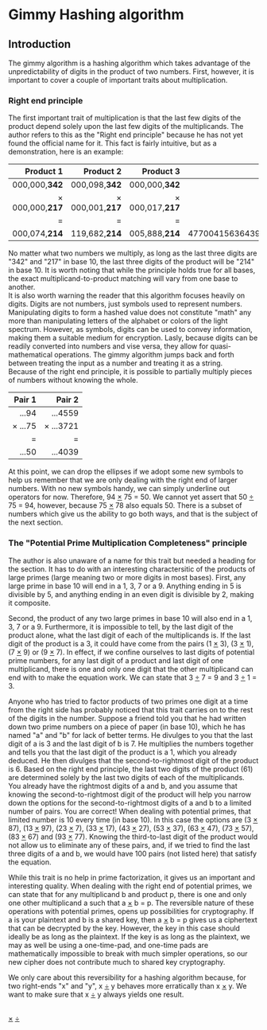 # Gimmy Hashing algorithm
## Introduction
The gimmy algorithm is a hashing algorithm which takes advantage of the unpredictability of digits in the product of two numbers. First, however, it is important to cover a couple of important traits about multiplication.
### Right end principle
The first important trait of multiplication is that the last few digits of the product depend solely upon the last few digits of the multiplicands. The author refers to this as the "Right end principle" because he has not yet found the official name for it. This fact is fairly intuitive, but as a demonstration, here is an example:

| Product 1 | Product 2 | Product 3 | Product 4 |
|----------:|----------:|----------:|----------:|
| 000,000,**342** | 000,098,**342** | 000,000,**342** | 496734565734563**342** |
| &times; 000,000,**217** | &times; 000,001,**217** | &times; 000,017,**217** | &times; 960279773683570**217** |
| = | = | = | = |
| 000,074,**214** | 119,682,**214** | 005,888,**214** | 477004156364393019200457594091185**214** |

No matter what two numbers we multiply, as long as the last three digits are "342" and "217" in base 10, the last three digits of the product will be "214" in base 10. It is worth noting that while the principle holds true for all bases, the exact multiplicand-to-product matching will vary from one base to another. <br/>
It is also worth warning the reader that this algorithm focuses heavily on digits. Digits are not numbers, just symbols used to represent numbers. Manipulating digits to form a hashed value does not constitute "math" any more than manipulating letters of the alphabet or colors of the light spectrum. However, as symbols, digits can be used to convey information, making them a suitable medium for encryption. Lasly, because digits can be readily converted into numbers and vise versa, they allow for quasi-mathematical operations. The gimmy algorithm jumps back and forth between treating the input as a number and treating it as a string.<br/>
Because of the right end principle, it is possible to partially multiply pieces of numbers without knowing the whole.

| Pair 1 | Pair 2 |
|----------:|----------:|
| ...94 | ...4559 |
| &times; ...75 | &times; ...3721 |
| = | = |
| ...50 | ...4039 |

At this point, we can drop the ellipses if we adopt some new symbols to help us remember that we are only dealing with the right end of larger numbers. With no new symbols handy, we can simply underline out operators for now. Therefore, 94 <u>&times;</u> 75 = 50. We cannot yet assert that 50 <u>&div;</u> 75 = 94, however, because 75 <u>&times;</u> 78 also equals 50. There is a subset of numbers which give us the ability to go both ways, and that is the subject of the next section.

### The "Potential Prime Multiplication Completeness" principle

The author is also unaware of a name for this trait but needed a heading for the section. It has to do with an interesting charactersitic of the products of large primes (large meaning two or more digits in most bases). First, any large prime in base 10 will end in a 1, 3, 7 or a 9. Anything ending in 5 is divisible by 5, and anything ending in an even digit is divisible by 2, making it composite.<br/>

Second, the product of any two large primes in base 10 will also end in a 1, 3, 7 or a 9. Furthermore, it is impossible to tell, by the last digit of the product alone, what the last digit of each of the multiplicands is. If the last digit of the product is a 3, it could have come from the pairs (1 <u>&times;</u> 3), (3 <u>&times;</u> 1), (7 <u>&times;</u> 9) or (9 <u>&times;</u> 7). In effect, if we confine ourselves to last digits of potential prime numbers, for any last digit of a product and last digit of one multiplicand, there is one and only one digit that the other multiplicand can end with to make the equation work. We can state that 3 <u>&div;</u> 7 = 9 and 3 <u>&div;</u> 1 = 3.<br/>

Anyone who has tried to factor products of two primes one digit at a time from the right side has probably noticed that this trait carries on to the rest of the digits in the number. Suppose a friend told you that he had written down two prime numbers on a piece of paper (in base 10), which he has named "a" and "b" for lack of better terms. He divulges to you that the last digit of a is 3 and the last digit of b is 7. He multiplies the numbers together and tells you that the last digit of the product is a 1, which you already deduced. He then divulges that the second-to-rightmost digit of the product is 6. Based on the right end principle, the last two digits of the product (61) are determined solely by the last two digits of each of the multiplicands. You already have the rightmost digits of a and b, and you assume that knowing the second-to-rightmost digit of the product will help you narrow down the options for the second-to-rightmost digits of a and b to a limited number of pairs. You are correct! When dealing with potential primes, that limited number is 10 every time (in base 10). In this case the options are (3 <u>&times;</u> 87), (13 <u>&times;</u> 97), (23 <u>&times;</u> 7), (33 <u>&times;</u> 17), (43 <u>&times;</u> 27), (53 <u>&times;</u> 37), (63 <u>&times;</u> 47), (73 <u>&times;</u> 57), (83 <u>&times;</u> 67) and (93 <u>&times;</u> 77). Knowing the third-to-last digit of the product would not allow us to eliminate any of these pairs, and, if we tried to find the last three digits of a and b, we would have 100 pairs (not listed here) that satisfy the equation.

While this trait is no help in prime factorization, it gives us an important and interesting quality. When dealing with the right end of potential primes, we can state that for any multiplicand b and product p, there is one and only one other multiplicand a such that a <u>&times;</u> b = p. The reversible nature of these operations with potential primes, opens up possibilities for cryptography. If a is your plaintext and b is a shared key, then a <u>&times;</u> b = p gives us a ciphertext that can be decrypted by the key. However, the key in this case should ideally be as long as the plaintext. If the key is as long as the plaintext, we may as well be using a one-time-pad, and one-time pads are mathematically impossible to break with much simpler operations, so our new cipher does not contribute much to shared key cryptography.<br/>

We only care about this reversibility for a hashing algorithm because, for two right-ends "x" and "y", x <u>&div;</u> y behaves more erratically than x <u>&times;</u> y. We want to make sure that x <u>&div;</u> y always yields one result.

<br/>
<u>&times;</u>
<u>&div;</u>